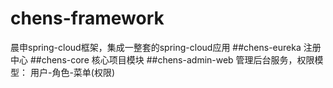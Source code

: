 # chens-framework
晨申spring-cloud框架，集成一整套的spring-cloud应用
##chens-eureka
注册中心
##chens-core
核心项目模块
##chens-admin-web
管理后台服务，权限模型： 用户-角色-菜单(权限)

